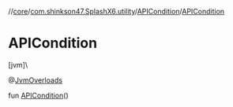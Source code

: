 //[core](../../../index.md)/[com.shinkson47.SplashX6.utility](../index.md)/[APICondition](index.md)/[APICondition](-a-p-i-condition.md)

# APICondition

[jvm]\

@[JvmOverloads](https://kotlinlang.org/api/latest/jvm/stdlib/kotlin.jvm/-jvm-overloads/index.html)

fun [APICondition](-a-p-i-condition.md)()
